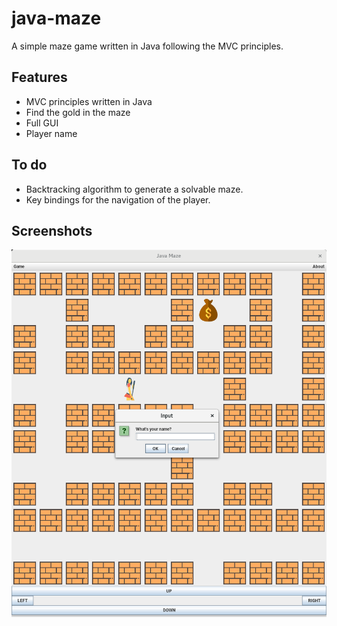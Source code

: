 # java-maze
A simple maze game written in Java following the MVC principles.

## Features
- MVC principles written in Java
- Find the gold in the maze
- Full GUI
- Player name

## To do
- Backtracking algorithm to generate a solvable maze.
- Key bindings for the navigation of the player.

## Screenshots
![screenshot1](/docs/java-maze.png)
